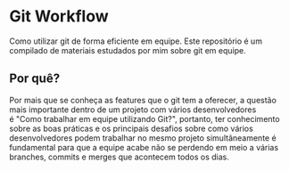 # Git Workflow
Como utilizar git de forma eficiente em equipe. Este repositório é um compilado de materiais estudados por mim sobre git em equipe.

## Por quê?
Por mais que se conheça as features que o git tem a oferecer, a questão mais importante dentro de um projeto com vários desenvolvedores é "Como trabalhar em equipe utilizando Git?", portanto, ter conhecimento sobre as boas práticas e os principais desafios sobre como vários desenvolvedores podem trabalhar no mesmo projeto simultâneamente é fundamental para que a equipe acabe não se perdendo em meio a várias branches, commits e merges que acontecem todos os dias.
